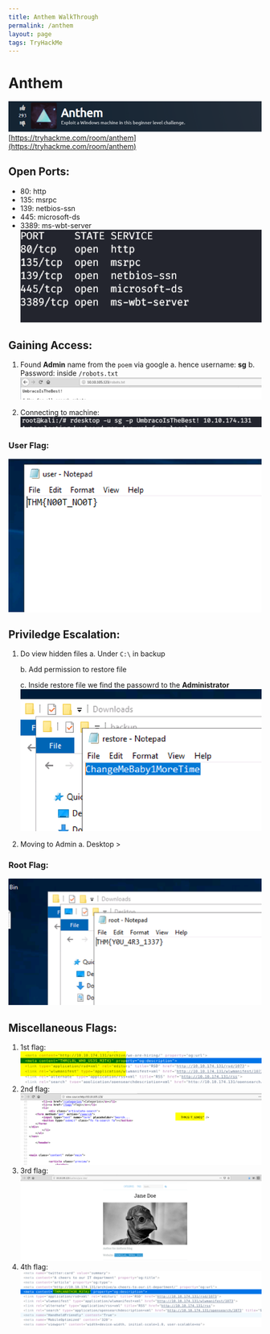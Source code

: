 ```yaml
---
title: Anthem WalkThrough
permalink: /anthem
layout: page
tags: TryHackMe
---
```

# Anthem
![front](/images/anthem/front.png)
[https://tryhackme.com/room/anthem](https://tryhackme.com/room/anthem)

## Open Ports:
 - 80:	http
 - 135:	msrpc
 - 139: netbios-ssn
 - 445: microsoft-ds
 - 3389: ms-wbt-server
 ![ports](/images/anthem/ports.png)

## Gaining Access:
1. Found **Admin** name from the `poem` via google
  a. hence username: **sg**
  b. Password: inside `/robots.txt`
  	![robots](/images/anthem/robots.png)

2. Connecting to machine:
![rdesktop](/images/anthem/rdp.png)

### User Flag:
![uflag](/images/anthem/uflag.png)

## Priviledge Escalation:
1. Do view hidden files
	a. Under `C:\` in backup

	b. Add permission to restore file
	
	c. Inside restore file we find the passowrd to the **Administrator**  
		![passwd](/images/anthem/passwd.png)
2. Moving to Admin
	a. Desktop >

### Root Flag:
![root](/images/anthem/root.png)

## Miscellaneous Flags:
1. 1st flag:
	![1st](/images/anthem/1st.png)
2. 2nd flag:
	![2nd](/images/anthem/2nd.png)
3. 3rd flag:
	![3rd](/images/anthem/3rd.png)
4. 4th flag:
	![4th](/images/anthem/4th.png)